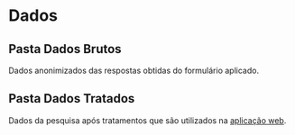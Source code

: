 # Dados

## Pasta Dados Brutos

Dados anonimizados das respostas obtidas do formulário aplicado.

## Pasta Dados Tratados

Dados da pesquisa após tratamentos que são utilizados na [aplicação web](https://perfil-ocupas.proec.ufabc.edu.br/).
